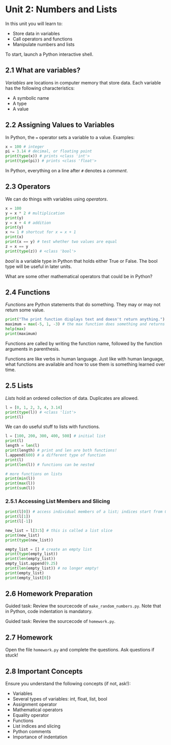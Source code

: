 # Unit 2: Numbers and Lists

In this unit you will learn to:
- Store data in variables
- Call operators and functions
- Manipulate numbers and lists

To start, launch a Python interactive shell.

## 2.1 What are variables?

*Variables* are locations in computer memory that store data. Each variable has the following characteristics:
- A symbolic name
- A type
- A value

## 2.2 Assigning Values to Variables

In Python, the `=` operator sets a variable to a value. Examples:

```python
x = 100 # integer
pi = 3.14 # decimal, or floating point
print(type(x)) # prints <class 'int'>
print(type(pi)) # prints <class 'float'>
```

In Python, everything on a line after `#` denotes a *comment*.

## 2.3 Operators

We can do things with variables using *operators*.

```python
x = 100
y = x * 2 # multiplication
print(y)
y = x + 4 # addition
print(y)
x += 1 # shortcut for x = x + 1
print(x)
print(x == y) # test whether two values are equal
z = x == y
print(type(z)) # <class 'bool'>
```

*bool* is a variable type in Python that holds either True or False. The bool type will be useful in later units.

What are some other mathematical operators that could be in Python?

## 2.4 Functions

*Functions* are Python statements that do something. They may or may not return some value.

```python
print("The print function displays text and doesn't return anything.")
maximum = max(-5, 1, -3) # the max function does something and returns a value, which can be stored in a variable
help(max)
print(maximum)
```

Functions are called by writing the function name, followed by the function arguments in parenthesis.

Functions are like verbs in human language. Just like with human language, what functions are available and how to use them is something learned over time.

## 2.5 Lists

*Lists* hold an ordered collection of data. Duplicates are allowed.

```python
l = [0, 1, 2, 3, 4, 3.14]
print(type(l)) # <class 'list'>
print(l)
```

We can do useful stuff to lists with functions.

```python
l = [100, 200, 300, 400, 500] # initial list
print(l)
length = len(l)
print(length) # print and len are both functions!
l.append(600) # a different type of function
print(l)
print(len(l)) # functions can be nested

# more functions on lists
print(min(l))
print(max(l))
print(sum(l))
```

### 2.5.1 Accessing List Members and Slicing

```python
print(l[0]) # access individual members of a list; indices start from 0!
print(l[1])
print(l[-1])

new_list = l[3:5] # this is called a list slice
print(new_list)
print(type(new_list))

empty_list = [] # create an empty list
print(type(empty_list))
print(len(empty_list))
empty_list.append(9.25)
print(len(empty_list)) # no longer empty!
print(empty_list)
print(empty_list[0])
```

## 2.6 Homework Preparation

Guided task: Review the sourcecode of `make_random_numbers.py`. Note that in Python, code indentation is mandatory.

Guided task: Review the sourcecode of `homework.py`.

## 2.7 Homework

Open the file `homework.py` and complete the questions. Ask questions if stuck!

## 2.8 Important Concepts

Ensure you understand the following concepts (if not, ask!):

- Variables
- Several types of variables: int, float, list, bool
- Assignment operator
- Mathematical operators
- Equality operator
- Functions
- List indices and slicing
- Python comments
- Importance of indentation
